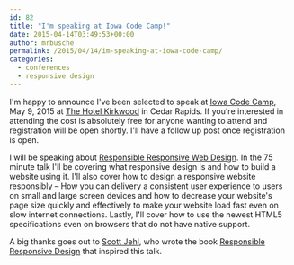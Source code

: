 ```yaml
---
id: 82
title: "I'm speaking at Iowa Code Camp!"
date: 2015-04-14T03:49:53+00:00
author: mrbusche
permalink: /2015/04/14/im-speaking-at-iowa-code-camp/
categories:
  - conferences
  - responsive design
---
```


I'm happy to announce I've been selected to speak at [Iowa Code Camp](https://iowacodecamp.com/), May 9, 2015 at [The Hotel Kirkwood](https://www.thehotelatkirkwood.com/) in Cedar Rapids. If you're interested in attending the cost is absolutely free for anyone wanting to attend and registration will be open shortly. I'll have a follow up post once registration is open.

I will be speaking about [Responsible Responsive Web Design](https://iowacodecamp.com/session/list#9). In the 75 minute talk I'll be covering what responsive design is and how to build a website using it. I'll also cover how to design a responsive website responsibly &#8211; How you can delivery a consistent user experience to users on small and large screen devices and how to decrease your website's page size quickly and effectively to make your website load fast even on slow internet connections. Lastly, I'll cover how to use the newest HTML5 specifications even on browsers that do not have native support.

A big thanks goes out to [Scott Jehl](https://scottjehl.com/), who wrote the book [Responsible Responsive Design](https://abookapart.com/products/responsible-responsive-design) that inspired this talk.
